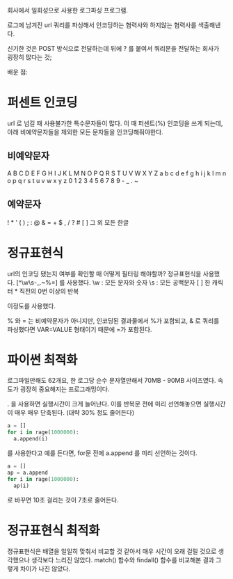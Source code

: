 회사에서 일회성으로 사용한 로그파싱 프로그램.

로그에 남겨진 url 쿼리를 파싱해서 인코딩하는 협력사와 하지않는 협력사를 색출해낸다.

신기한 것은 POST 방식으로 전달하는데 뒤에 ? 를 붙여서 쿼리문을 전달하는 회사가 굉장히 많다는 것;

배운 점:
# 퍼센트 인코딩
url 로 넘길 때 사용불가한 특수문자들이 많다.
이 때 퍼센트(%) 인코딩을 쓰게 되는데,
아래 비예약문자들을 제외한 모든 문자들을 인코딩해줘야한다.

## 비예약문자
A B C D E F G H I J K L M N O P Q R S T U V W X Y Z
a b c d e f g h i j k l m n o p q r s t u v w x y z
0 1 2 3 4 5 6 7 8 9 - _ . ~

## 예약문자
! * ' ( ) ; : @ & = + $ , / ? # [ ]
그 외 모든 한글


# 정규표현식
url의 인코딩 됐는지 여부를 확인할 때 어떻게 필터링 해야할까?
정규표현식을 사용했다.
[^\w\s\-\_\.\~\%\=] 를 사용했다.
\w : 모든 문자와 숫자
\s : 모든 공백문자
[ ] 한 캐릭터
\* 직전의 0번 이상의 반복

이정도를 사용했다.

% 와 = 는 비예약문자가 아니지만, 인코딩된 결과물에서 %가 포함되고, & 로 쿼리를 파싱했다면 VAR=VALUE 형태이기 때문에 =가 포함된다.

# 파이썬 최적화
로그파일만해도 62개요, 한 로그당 순수 문자열만해서 70MB - 90MB 사이즈였다.
속도가 굉장히 중요해지는 프로그래밍이다.

. 을 사용하면 실행시간이 크게 늘어난다.
이를 반복문 전에 미리 선언해놓으면 실행시간이 매우 매우 단축된다. (대략 30% 정도 줄어든다)

```python
a = []
for i in rage(1000000):
  a.append(i)
```
를 사용한다고 예를 든다면, for문 전에 a.append 를 미리 선언하는 것이다.
```python
a = []
ap = a.append
for i in rage(1000000):
  ap(i)
```
로 바꾸면 10초 걸리는 것이 7초로 줄어든다.

# 정규표현식 최적화
졍규표현식은 배열을 일일히 맞춰서 비교할 것 같아서 매우 시간이 오래 걸릴 것으로 생각했으나
생각보다 느리진 않았다.
match() 함수와 findall() 함수를 비교해본 결과 그렇게 차이가 나진 않았다.

